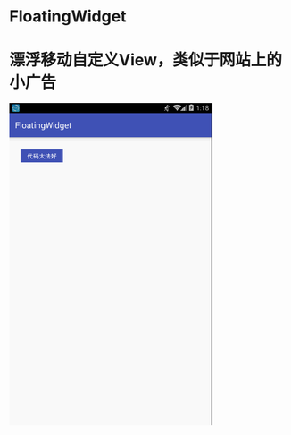 # FloatingWidget
# 漂浮移动自定义View，类似于网站上的小广告
![FloatingWidget](https://github.com/weixx/FloatingWidget/blob/master/picture/FloatingWidget.gif)
